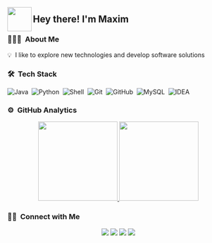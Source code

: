 <img src="https://i.imgur.com/mc6vMuu.gif" width='55' align="left"/><h2>Hey there! I'm Maxim</h2>

### 👨🏻‍💻 &nbsp;About Me

💡 &nbsp;I like to explore new technologies and develop software solutions


### 🛠 &nbsp;Tech Stack
![Java](https://img.shields.io/badge/-Java-05122A?style=flat&logo=Java&logoColor=FFA518)&nbsp;
![Python](https://img.shields.io/badge/-Python-05122A?style=flat&logo=python)&nbsp;
![Shell](https://img.shields.io/badge/-Shell-05122A?style=flat&logo=gnu-bash)&nbsp;
![Git](https://img.shields.io/badge/-Git-05122A?style=flat&logo=git)&nbsp;
![GitHub](https://img.shields.io/badge/-GitHub-05122A?style=flat&logo=github)&nbsp;
![MySQL](https://img.shields.io/badge/-MySQL-05122A?style=flat&logo=mysql&logoColor=white)&nbsp;
![IDEA](https://img.shields.io/badge/-IDEA-05122A?style=flat&logo=intellij-idea)

### ⚙️ &nbsp;GitHub Analytics

<p align="center">
<a href="https://github.com/AVS1508">
  <img height="180em" src="https://github-readme-stats-eight-theta.vercel.app/api?username=MagicWinner&show_icons=true&theme=algolia&include_all_commits=true&count_private=true"/>
  <img height="180em" src="https://github-readme-stats-eight-theta.vercel.app/api/top-langs/?username=MagicWinner&layout=compact&langs_count=8&theme=algolia"/>
</a>
</p>

### 🤝🏻 &nbsp;Connect with Me

<p align="center">
<a href="https://vk.me/magicwinner"><img src="https://img.shields.io/badge/-@magicwinner-3423A6?style=flat&logo=vk&logoColor=white"/></a>
<a href="https://t.me/magicwinner"><img src="https://img.shields.io/badge/-@magicwinner-0077B5?style=flat&logo=telegram&logoColor=white"/></a>
<a href="https://instagram.com/magicwinnerof"><img src="https://img.shields.io/badge/-@magicwinnerof-E4405F?style=flat&logo=Instagram&logoColor=white"/></a>
<a href="https://open.spotify.com/user/21l3l5m24670nbm2cvlq8nv9o"><img src="https://img.shields.io/badge/-@MagicWinner-3423A6?style=flat&logo=Spotify"/></a>
</p>
<!--
**MagicWinner/MagicWinner** is a ✨ _special_ ✨ repository because its `README.md` (this file) appears on your GitHub profile.

Here are some ideas to get you started:

- 🔭 I’m currently working on ...
- 🌱 I’m currently learning ...
- 👯 I’m looking to collaborate on ...
- 🤔 I’m looking for help with ...
- 💬 Ask me about ...
- 📫 How to reach me: ...
- 😄 Pronouns: ...
- ⚡ Fun fact: ...
-->
